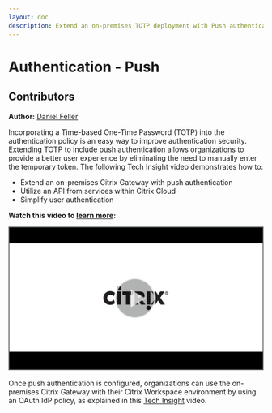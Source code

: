 ```yaml
---
layout: doc
description: Extend an on-premises TOTP deployment with Push authentication, eliminating the need for users to manually enter the temporary token.
---
```

# Authentication - Push

## Contributors

**Author:** [Daniel Feller](https://twitter.com/djfeller)

Incorporating a Time-based One-Time Password (TOTP) into the authentication policy is an easy way to improve authentication security. Extending TOTP to include push authentication allows organizations to provide a better user experience by eliminating the need to manually enter the temporary token. The following Tech Insight video demonstrates how to:

-  Extend an on-premises Citrix Gateway with push authentication
-  Utilize an API from services within Citrix Cloud
-  Simplify user authentication

**Watch this video to [learn more](https://www.youtube.com/watch?v=r1kq8soTFzU&):**

[![TOTP Tech Insight](/en-us/tech-zone/learn/media/shared_video-placeholder.png)](https://www.youtube.com/watch?v=r1kq8soTFzU&)

Once push authentication is configured, organizations can use the on-premises Citrix Gateway with their Citrix Workspace environment by using an OAuth IdP policy, as explained in this [Tech Insight](/en-us/tech-zone/learn/tech-insights/gateway-idp.html) video.
